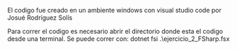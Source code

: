 El codigo fue creado en un ambiente windows con visual studio code por Josué Rodríguez Solís

Para correr el codigo es necesario abrir el directorio donde esta el codigo desde una terminal.
Se puede correr con: dotnet fsi .\ejercicio_2_FSharp.fsx
